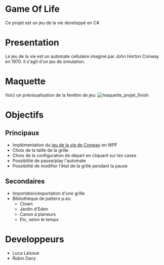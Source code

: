 # Game Of Life 
Ce projet est un jeu de la vie developpé en C#

# Presentation 
Le jeu de la vie est un automate cellulaire imaginé par John Horton Conway en 1970. Il s'agit d'un jeu de simulation.

# Maquette
Voici un prévisualisation de la fenêtre de jeu:
![maquette_projet_finish](https://user-images.githubusercontent.com/43986199/100355723-8c74fb80-2ff2-11eb-9b54-b64688904b97.PNG)

# Objectifs
## Principaux
- Implémentation du [jeu de la vie de Conway](https://fr.wikipedia.org/wiki/Jeu_de_la_vie) en WPF 
- Choix de la taille de la grille
- Choix de la configuration de départ en cliquant sur les cases
- Possibilité de pause/play l'automate
- Possibilité de modifier l'état de la grille pendant la pause

## Secondaires
- Importation/exportation d'une grille 
- Bibliothèque de pattern p.ex:
    - Clown
    - Jardin d'Eden
    - Canon à planeurs
    - Etc, selon le temps

# Developpeurs
* Luca Laissue
* Robin Danz
